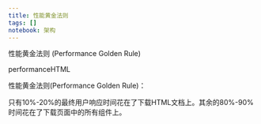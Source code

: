 ```yaml
---
title: 性能黄金法则
tags: []
notebook: 架构
---
```


性能黄金法则 (Performance Golden Rule)

performanceHTML

性能黄金法则(Performance Golden Rule)：

只有10%-20%的最终用户响应时间花在了下载HTML文档上。其余的80%-90%时间花在了下载页面中的所有组件上。 
